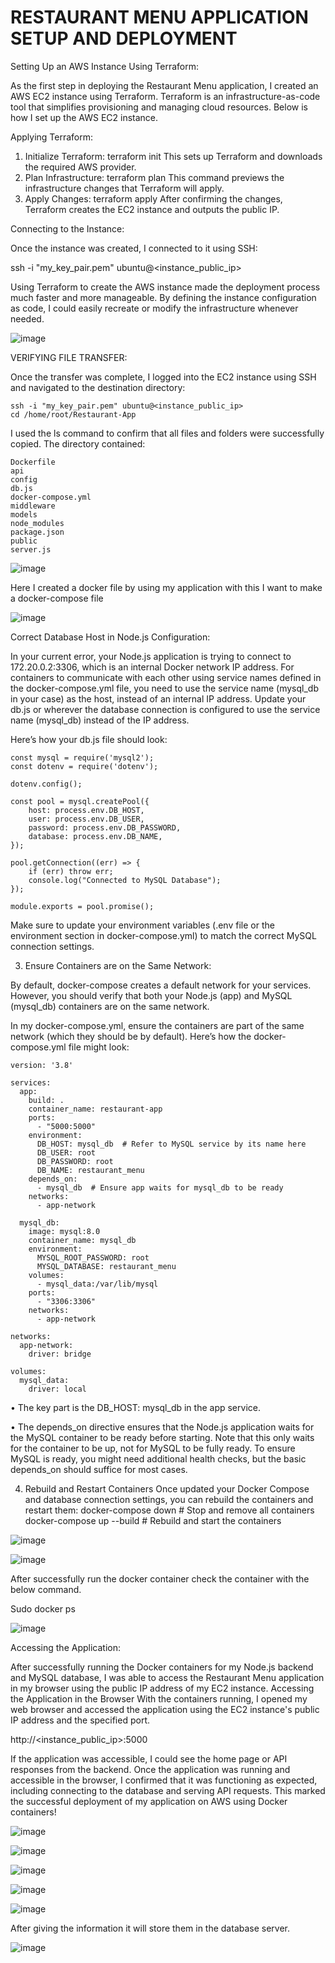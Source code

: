<h1>  RESTAURANT MENU APPLICATION SETUP AND DEPLOYMENT </h1>

Setting Up an AWS Instance Using Terraform:

As the first step in deploying the Restaurant Menu application, I created an AWS EC2 instance using Terraform. Terraform is an infrastructure-as-code tool that simplifies provisioning and managing cloud resources. Below is how I set up the AWS EC2 instance.

Applying Terraform:

1.	Initialize Terraform:
terraform init
This sets up Terraform and downloads the required AWS provider.
2.	Plan Infrastructure:
terraform plan
This command previews the infrastructure changes that Terraform will apply.
3.	Apply Changes:
terraform apply
After confirming the changes, Terraform creates the EC2 instance and outputs the public IP.

Connecting to the Instance:

Once the instance was created, I connected to it using SSH:

ssh -i "my_key_pair.pem" ubuntu@<instance_public_ip>

Using Terraform to create the AWS instance made the deployment process much faster and more manageable. By defining the instance configuration as code, I could easily recreate or modify the infrastructure whenever needed.

![image](https://github.com/user-attachments/assets/f5d1caa7-7a60-4808-be71-0a3097744c0c)


VERIFYING FILE TRANSFER:

Once the transfer was complete, I logged into the EC2 instance using SSH and navigated to the destination directory:

    ssh -i "my_key_pair.pem" ubuntu@<instance_public_ip>
    cd /home/root/Restaurant-App

I used the ls command to confirm that all files and folders were successfully copied. The directory contained:

    Dockerfile
    api
    config
    db.js
    docker-compose.yml
    middleware
    models
    node_modules
    package.json
    public
    server.js

![image](https://github.com/user-attachments/assets/a2eb1245-3e8c-4b10-92cd-ffb650f7e567)
 
Here I created a docker file by using my application with this I want to make a docker-compose file

![image](https://github.com/user-attachments/assets/3487a97d-4a09-42d0-9c3b-5d17048597f9)
 
Correct Database Host in Node.js Configuration:

In your current error, your Node.js application is trying to connect to 172.20.0.2:3306, which is an internal Docker network IP address. For containers to communicate with each other using service names defined in the docker-compose.yml file, you need to use the service name (mysql_db in your case) as the host, instead of an internal IP address.
Update your db.js or wherever the database connection is configured to use the service name (mysql_db) instead of the IP address.

Here’s how your db.js file should look:

    const mysql = require('mysql2');
    const dotenv = require('dotenv');
    
    dotenv.config();
    
    const pool = mysql.createPool({
        host: process.env.DB_HOST,
        user: process.env.DB_USER,
        password: process.env.DB_PASSWORD,
        database: process.env.DB_NAME,
    });
    
    pool.getConnection((err) => {
        if (err) throw err;
        console.log("Connected to MySQL Database");
    });
    
    module.exports = pool.promise();

Make sure to update your environment variables (.env file or the environment section in docker-compose.yml) to match the correct MySQL connection settings.

3. Ensure Containers are on the Same Network:
   
By default, docker-compose creates a default network for your services. However, you should verify that both your Node.js (app) and MySQL (mysql_db) containers are on the same network.

In my docker-compose.yml, ensure the containers are part of the same network (which they should be by default). Here’s how the docker-compose.yml file might look:

    version: '3.8'
    
    services:
      app:
        build: .
        container_name: restaurant-app
        ports:
          - "5000:5000"
        environment:
          DB_HOST: mysql_db  # Refer to MySQL service by its name here
          DB_USER: root
          DB_PASSWORD: root
          DB_NAME: restaurant_menu
        depends_on:
          - mysql_db  # Ensure app waits for mysql_db to be ready
        networks:
          - app-network
    
      mysql_db:
        image: mysql:8.0
        container_name: mysql_db
        environment:
          MYSQL_ROOT_PASSWORD: root
          MYSQL_DATABASE: restaurant_menu
        volumes:
          - mysql_data:/var/lib/mysql
        ports:
          - "3306:3306"
        networks:
          - app-network
    
    networks:
      app-network:
        driver: bridge
    
    volumes:
      mysql_data:
        driver: local

•	The key part is the DB_HOST: mysql_db in the app service.

•	The depends_on directive ensures that the Node.js application waits for the MySQL container to be ready before starting. Note that this only waits for the container to be up, not for MySQL to be fully ready. To ensure MySQL is ready, you might need additional health checks, but the basic depends_on should suffice for most cases.

4. Rebuild and Restart Containers
Once updated your Docker Compose and database connection settings, you can rebuild the containers and restart them:
docker-compose down  # Stop and remove all containers
docker-compose up --build  # Rebuild and start the containers

 ![image](https://github.com/user-attachments/assets/0157fd52-1598-407e-b350-210c633e12c2)

![image](https://github.com/user-attachments/assets/c56ca12d-beee-4bd0-81c7-1b3587c1fa9b)
 

After successfully run the docker container check the container with the below command.

 Sudo docker ps

 ![image](https://github.com/user-attachments/assets/777b5ab6-7f6c-43f5-9285-f32c99e3ee8f)

Accessing the Application:

After successfully running the Docker containers for my Node.js backend and MySQL database, I was able to access the Restaurant Menu application in my browser using the public IP address of my EC2 instance.
Accessing the Application in the Browser
With the containers running, I opened my web browser and accessed the application using the EC2 instance's public IP address and the specified port.

http://<instance_public_ip>:5000

If the application was accessible, I could see the home page or API responses from the backend.
Once the application was running and accessible in the browser, I confirmed that it was functioning as expected, including connecting to the database and serving API requests. This marked the successful deployment of my application on AWS using Docker containers!
 
 ![image](https://github.com/user-attachments/assets/468b33a2-d272-42ee-b4a9-954694fec8d9)

 ![image](https://github.com/user-attachments/assets/74dad317-3307-473a-9b8f-4d80c6cfb312)

![image](https://github.com/user-attachments/assets/095da294-ea0b-4c38-be1a-c32918c1220a)

![image](https://github.com/user-attachments/assets/858a7f52-a82d-44b0-a133-18155d9c59e8)

![image](https://github.com/user-attachments/assets/87cff07c-bc58-45dd-9814-0dc02a777b68)


After giving the information it will store them in the database server.
 
![image](https://github.com/user-attachments/assets/584c7e60-dcf1-4c06-9600-6a80b6f6a6c7)
